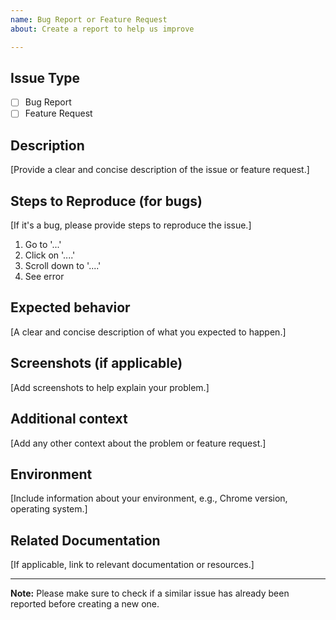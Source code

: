 ```yaml
---
name: Bug Report or Feature Request
about: Create a report to help us improve

---
```


## Issue Type

- [ ] Bug Report
- [ ] Feature Request

## Description
[Provide a clear and concise description of the issue or feature request.]

## Steps to Reproduce (for bugs)
[If it's a bug, please provide steps to reproduce the issue.]

1. Go to '...'
2. Click on '....'
3. Scroll down to '....'
4. See error

## Expected behavior
[A clear and concise description of what you expected to happen.]

## Screenshots (if applicable)
[Add screenshots to help explain your problem.]

## Additional context
[Add any other context about the problem or feature request.]

## Environment
[Include information about your environment, e.g., Chrome version, operating system.]

## Related Documentation
[If applicable, link to relevant documentation or resources.]

---

**Note:** Please make sure to check if a similar issue has already been reported before creating a new one.
